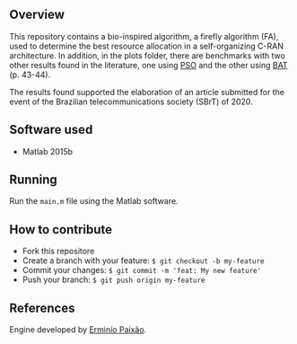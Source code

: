 ## Overview
This repository contains a bio-inspired algorithm, a firefly algorithm (FA), used to determine the best resource allocation in a self-organizing C-RAN architecture. In addition, in the plots folder, there are benchmarks with two other results found in the literature, one using [PSO](https://ieeexplore.ieee.org/document/8364051) and the other using [BAT](https://iecom.org.br/encom2018/others/anais_encom2018.pdf) (p. 43-44).

The results found supported the elaboration of an article submitted for the event of the Brazilian telecommunications society (SBrT) of 2020.

## Software used
- Matlab 2015b

## Running
Run the ```main.m``` file using the Matlab software.

## How to contribute
- Fork this repositore
- Create a branch with your feature: ```$ git checkout -b my-feature```
- Commit your changes: ```$ git commit -m 'feat: My new feature'```
- Push your branch: ```$ git push origin my-feature```

## References
Engine developed by [Erminío Paixão](http://lattes.cnpq.br/3441462516404507).
